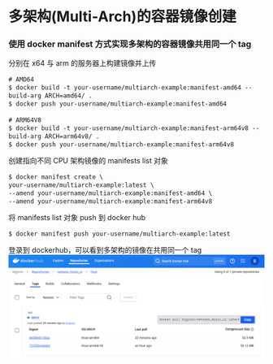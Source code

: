 # 多架构(Multi-Arch)的容器镜像创建

### 使用 docker manifest 方式实现多架构的容器镜像共用同一个 tag

分别在 x64 与 arm 的服务器上构建镜像并上传

```
# AMD64
$ docker build -t your-username/multiarch-example:manifest-amd64 --build-arg ARCH=amd64/ .
$ docker push your-username/multiarch-example:manifest-amd64

# ARM64V8
$ docker build -t your-username/multiarch-example:manifest-arm64v8 --build-arg ARCH=arm64v8/ .
$ docker push your-username/multiarch-example:manifest-arm64v8
```

创建指向不同 CPU 架构镜像的 manifests list 对象

```
$ docker manifest create \
your-username/multiarch-example:latest \
--amend your-username/multiarch-example:manifest-amd64 \
--amend your-username/multiarch-example:manifest-arm64v8
```

将 manifests list 对象 push 到 docker hub

```
$ docker manifest push your-username/multiarch-example:latest
```

登录到 dockerhub，可以看到多架构的镜像在共用同一个 tag
![dockerhub](../res/dockerhub.png)

